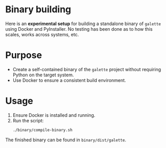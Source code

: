 Binary building
===============

Here is an **experimental setup** for building a standalone binary of `galette` using Docker and PyInstaller. No testing has been done as to how this scales, works across systems, etc.


Purpose
=======

* Create a self-contained binary of the `galette` project without requiring Python on the target system.
* Use Docker to ensure a consistent build environment.


Usage
=====

1. Ensure Docker is installed and running.
2. Run the script:
   ```bash
   ./binary/compile-binary.sh
   ```

The finished binary can be found in `binary/dist/galette`.
